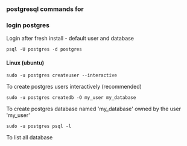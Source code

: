 ### postgresql commands for

### login postgres 

Login after fresh install - default user and database

`psql -U postgres -d postgres`

#### Linux (ubuntu)
`sudo -u postgres createuser --interactive`

To create postgres users interactively (recommended)

`sudo -u postgres createdb -O my_user my_database`

To create postgres database named 'my_database' owned by the user 'my_user'

`sudo -u postgres psql -l`

To list all database